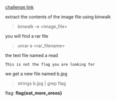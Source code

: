 [challenge link](https://mega.nz/file/DC5F2KgR#P8UotyST_6n2iW5BS1yYnum8KnU0-2Amw2nq3UoMq0Y)

extract the contents of the image file using binwalk
>binwalk -e <image_file>

you will find a rar file
>unrar e <rar_filename>

the text file named a read
```
This is not the flag you are looking for
```
we get a new file named  b.jpg

>strings b.jpg | grep flag

flag: **flag{eat_more_oreos}**
